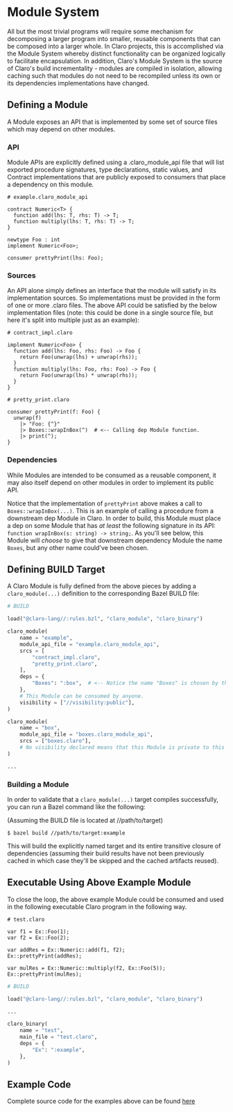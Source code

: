 # Module System

All but the most trivial programs will require some mechanism for decomposing a larger program into smaller, reusable 
components that can be composed into a larger whole. In Claro projects, this is accomplished via the Module System
whereby distinct functionality can be organized logically to facilitate encapsulation. In addition, Claro's Module 
System is the source of Claro's build incrementality - modules are compiled in isolation, allowing caching such that
modules do not need to be recompiled unless its own or its dependencies implementations have changed.

## Defining a Module

A Module exposes an API that is implemented by some set of source files which may depend on other modules.

### API

Module APIs are explicitly defined using a .claro_module_api file that will list exported procedure signatures, type
declarations, static values, and Contract implementations that are publicly exposed to consumers that place a dependency
on this module.

```
# example.claro_module_api

contract Numeric<T> {
  function add(lhs: T, rhs: T) -> T;
  function multiply(lhs: T, rhs: T) -> T;
}

newtype Foo : int
implement Numeric<Foo>;

consumer prettyPrint(lhs: Foo);
```

### Sources

An API alone simply defines an interface that the module will satisfy in its implementation sources. So implementations
must be provided in the form of one or more .claro files. The above API could be satisfied by the below implementation
files (note: this could be done in a single source file, but here it's split into multiple just as an example):

```
# contract_impl.claro

implement Numeric<Foo> {
  function add(lhs: Foo, rhs: Foo) -> Foo {
    return Foo(unwrap(lhs) + unwrap(rhs));
  }
  function multiply(lhs: Foo, rhs: Foo) -> Foo {
    return Foo(unwrap(lhs) * unwrap(rhs));
  }
}
```

```
# pretty_print.claro

consumer prettyPrint(f: Foo) {
  unwrap(f)
    |> "Foo: {^}"
    |> Boxes::wrapInBox(^)  # <-- Calling dep Module function.
    |> print(^);
}
```

### Dependencies

While Modules are intended to be consumed as a reusable component, it may also itself depend on other modules in order
to implement its public API. 

Notice that the implementation of `prettyPrint` above makes a call to `Boxes::wrapInBox(...)`. This is an example of
calling a procedure from a downstream dep Module in Claro. In order to build, this Module must place a dep on some 
Module that has *at least* the following signature in its API: `function wrapInBox(s: string) -> string;`. As you'll see
below, this Module will *choose* to give that downstream dependency Module the name `Boxes`, but any other name could've
been chosen.

## Defining BUILD Target

A Claro Module is fully defined from the above pieces by adding a `claro_module(...)` definition to the corresponding 
Bazel BUILD file:

```python
# BUILD

load("@claro-lang//:rules.bzl", "claro_module", "claro_binary")

claro_module(
    name = "example",
    module_api_file = "example.claro_module_api",
    srcs = [
        "contract_impl.claro",
        "pretty_print.claro",
    ],
    deps = {
        "Boxes": ":box",  # <-- Notice the name "Boxes" is chosen by the consumer.
    },
    # This Module can be consumed by anyone.
    visibility = ["//visibility:public"],
)

claro_module(
    name = "box",
    module_api_file = "boxes.claro_module_api",
    srcs = ["boxes.claro"],
    # No visibility declared means that this Module is private to this Bazel package.
)

...
```

### Building a Module

In order to validate that a `claro_module(...)` target compiles successfully, you can run a Bazel command like the 
following:

(Assuming the BUILD file is located at //path/to/target)
```
$ bazel build //path/to/target:example
```

This will build the explicitly named target and its entire transitive closure of dependencies (assuming their build 
results have not been previously cached in which case they'll be skipped and the cached artifacts reused).

## Executable Using Above Example Module

To close the loop, the above example Module could be consumed and used in the following executable Claro program in the
following way.

```
# test.claro

var f1 = Ex::Foo(1);
var f2 = Ex::Foo(2);

var addRes = Ex::Numeric::add(f1, f2);
Ex::prettyPrint(addRes);

var mulRes = Ex::Numeric::multiply(f2, Ex::Foo(5));
Ex::prettyPrint(mulRes);
```

```python
# BUILD

load("@claro-lang//:rules.bzl", "claro_module", "claro_binary")

...

claro_binary(
    name = "test",
    main_file = "test.claro",
    deps = {
        "Ex": ":example",
    },
)
```

## Example Code

Complete source code for the examples above can be found 
[here](https://github.com/JasonSteving99/claro-lang/tree/main/mdbook_docs/src/module_system/examples) 